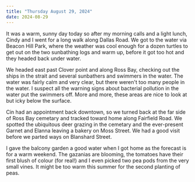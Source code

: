 ```yaml
---
title: "Thursday August 29, 2024"
date: 2024-08-29
---
```


It was a warm, sunny day today so after my morning calls and a light lunch, Cindy and I went for a long walk along Dallas Road.  We got to the water via Beacon Hill Park, where the weather was cool enough for a dozen turtles to get out on the two sunbathing logs and warm up, before it got too hot and they headed back under water.

We headed east past Clover point and along Ross Bay, checking out the ships in the strait and several sunbathers and swimmers in the water.  The water was fairly calm and very clear, but there weren't too many people in the water.  I suspect all the warning signs about bacterial pollution in the water put the swimmers off.  More and more, these areas are nice to look at but icky below the surface.

Cin had an appointment back downtown, so we turned back at the far side of Ross Bay cemetary and tracked toward home along Fairfield Road.  We spotted the ubiquitous deer grazing in the cemetary and the ever-present Garnet and Elanna leaving a bakery on Moss Street.  We had a good visit before we parted ways on Blanshard Street.

I gave the balcony garden a good water when I got home as the forecast is for a warm weekend.  The gazanias are blooming, the tomatoes have their first blush of colour (for real!) and I even picked two pea pods from the very small vines. It might be too warm this summer for the second planting of peas.